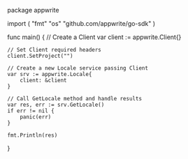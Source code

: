 package appwrite

import (
    "fmt"
    "os"
    "github.com/appwrite/go-sdk"
)

func main() {
    // Create a Client
    var client := appwrite.Client{}

    // Set Client required headers
    client.SetProject("")

    // Create a new Locale service passing Client
    var srv := appwrite.Locale{
        client: &client
    }

    // Call GetLocale method and handle results
    var res, err := srv.GetLocale()
    if err != nil {
        panic(err)
    }

    fmt.Println(res)
}